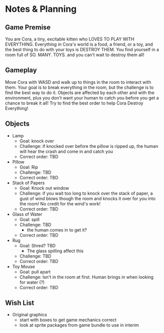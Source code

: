 # Notes & Planning

## Game Premise
You are Cora, a tiny, excitable kitten who LOVES TO PLAY WITH EVERYTHING. Everything in Cora's world is a food, a friend, or a toy, and the best thing to do with your toys is DESTROY THEM. You find yourself in a room full of SO. MANY. TOYS. and you can't wait to destroy them all!

## Gameplay
Move Cora with WASD and walk up to things in the room to interact with them. Your goal is to break everything in the room, but the challenge is to find the best way to do it. Objects are affected by each other and with the environment, plus you don't want your human to catch you before you get a chance to break it all! Try to find the best order to help Cora Destroy Everything!

## Objects
- Lamp
    - Goal: knock over
    - Challenge: if knocked over before the pillow is ripped up, the human will hear the crash and come in and catch you
    - Correct order: TBD
- Pillow
    - Goal: Rip
    - Challenge: TBD
    - Correct order: TBD
- Stack of Papers
    - Goal: Knock out window
    - Challenge: if you wait too long to knock over the stack of paper, a gust of wind blows though the room and knocks it over for you into the room! No credit for the wind's work!
    - Correct order: TBD
- Glass of Water
    - Goal: spill
    - Challenge: TBD
        - the human comes in to get it?
    - Correct order: TBD
- Rug
    - Goal: Shred? TBD
        - The glass spilling affect this
    - Challenge: TBD
    - Correct order: TBD
- Toy Mouse
    - Goal: pull apart
    - Challenge: Isn't in the room at first. Human brings in when looking for water (?)
    - Correct order: TBD
    
## Wish List
- Original graphics
    - start with boxes to get game mechanics correct
    - look at sprite packages from game bundle to use in interim